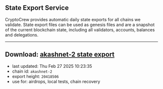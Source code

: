 ## State Export Service
CryptoCrew provides automatic daily state exports for all chains we validate. State export files can be used as genesis files and are a snapshot of the current blockchain state, including all validators, accounts, balances and delegations.

---
**Download: [akashnet-2 state export](https://dl-eu2.ccvalidators.com/SERVICE/akash/akashnet-2_export_20418506.json)**
---

- last updated: Thu Feb 27 2025 10:23:35
- chain id: `akashnet-2`
- export height: `20418506`
- use for: airdrops, local tests, chain recovery
